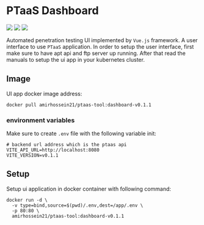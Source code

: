# PTaaS Dashboard

![](https://img.shields.io/badge/app-ui-green)
![](https://img.shields.io/badge/framework-vue.js-lightgreen)
![](https://img.shields.io/badge/version-v0.1.1-blue)

Automated penetration testing UI implemented by ```Vue.js``` framework. A user interface
to use ```PTaaS``` application. In order to setup the user interface, first make sure to have
apt api and ftp server up running. After that read the manuals to setup the ui app
in your kubernetes cluster.

## Image

UI app docker image address:

```shell
docker pull amirhossein21/ptaas-tool:dashboard-v0.1.1
```

### environment variables

Make sure to create ```.env``` file with the following variable init:

```shell
# backend url address which is the ptaas api
VITE_API_URL=http://localhost:8080
VITE_VERSION=v0.1.1
```

## Setup

Setup ui application in docker container with following command:

```shell
docker run -d \
  -v type=bind,source=$(pwd)/.env,dest=/app/.env \
  -p 80:80 \
  amirhossein21/ptaas-tool:dashboard-v0.1.1
```
